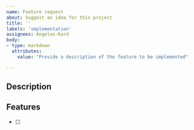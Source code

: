 ```yaml
---
name: Feature request
about: Suggest an idea for this project
title: ''
labels: 'implementation'
assignees: Angelos-Kard
body:
- type: markdown
  attributes:
    value: "Provide a description of the feature to be implemented"

---
```


## Description


## Features
- [ ] 
